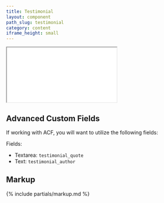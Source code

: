 ```yaml
---
title: Testimonial
layout: component
path_slug: testimonial
category: content
iframe_height: small
---
```


<iframe {% if page.iframe_height %}class="h-{{ page.iframe_height }}"{% endif %} src="{{ site.baseurl }}/component/{{ page.path_slug }}/example.html"></iframe>

## Advanced Custom Fields
If working with ACF, you will want to utilize the following fields:

Fields:
* Textarea: `testimonial_quote`
* Text: `testimonial_author`

## Markup
{% include partials/markup.md %}